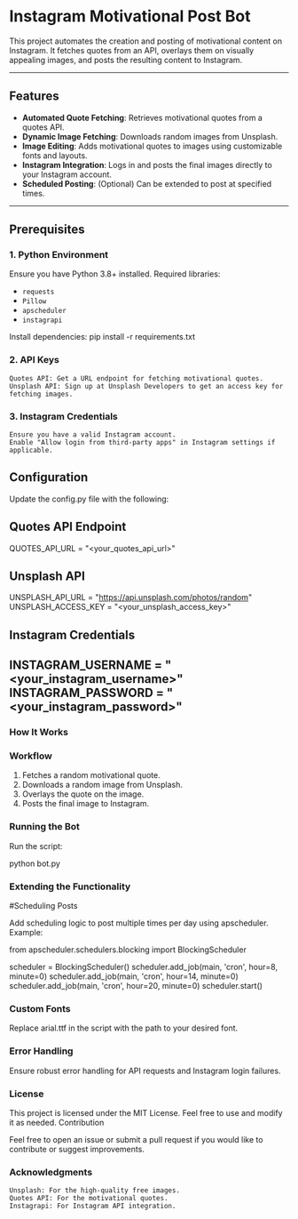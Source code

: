 # Instagram Motivational Post Bot

This project automates the creation and posting of motivational content on Instagram. It fetches quotes from an API, overlays them on visually appealing images, and posts the resulting content to Instagram.

---

## Features

- **Automated Quote Fetching**: Retrieves motivational quotes from a quotes API.
- **Dynamic Image Fetching**: Downloads random images from Unsplash.
- **Image Editing**: Adds motivational quotes to images using customizable fonts and layouts.
- **Instagram Integration**: Logs in and posts the final images directly to your Instagram account.
- **Scheduled Posting**: (Optional) Can be extended to post at specified times.

---

## Prerequisites

### 1. Python Environment
Ensure you have Python 3.8+ installed. Required libraries:

- `requests`
- `Pillow`
- `apscheduler`
- `instagrapi`

Install dependencies:
pip install -r requirements.txt

### 2. API Keys

    Quotes API: Get a URL endpoint for fetching motivational quotes.
    Unsplash API: Sign up at Unsplash Developers to get an access key for fetching images.

### 3. Instagram Credentials

    Ensure you have a valid Instagram account.
    Enable "Allow login from third-party apps" in Instagram settings if applicable.

## Configuration

Update the config.py file with the following:

## Quotes API Endpoint
QUOTES_API_URL  = "<your_quotes_api_url>"

## Unsplash API
UNSPLASH_API_URL = "https://api.unsplash.com/photos/random"
UNSPLASH_ACCESS_KEY = "<your_unsplash_access_key>"

## Instagram Credentials
INSTAGRAM_USERNAME = "<your_instagram_username>"
INSTAGRAM_PASSWORD = "<your_instagram_password>"
---
### How It Works

### Workflow

1. Fetches a random motivational quote.
2. Downloads a random image from Unsplash.
3. Overlays the quote on the image.
4. Posts the final image to Instagram.

### Running the Bot

Run the script:

python bot.py

### Extending the Functionality
#Scheduling Posts

Add scheduling logic to post multiple times per day using apscheduler. Example:

from apscheduler.schedulers.blocking import BlockingScheduler

scheduler = BlockingScheduler()
scheduler.add_job(main, 'cron', hour=8, minute=0)
scheduler.add_job(main, 'cron', hour=14, minute=0)
scheduler.add_job(main, 'cron', hour=20, minute=0)
scheduler.start()

### Custom Fonts
Replace arial.ttf in the script with the path to your desired font.

### Error Handling
Ensure robust error handling for API requests and Instagram login failures.

### License
This project is licensed under the MIT License. Feel free to use and modify it as needed.
Contribution

Feel free to open an issue or submit a pull request if you would like to contribute or suggest improvements.

### Acknowledgments

    Unsplash: For the high-quality free images.
    Quotes API: For the motivational quotes.
    Instagrapi: For Instagram API integration.


